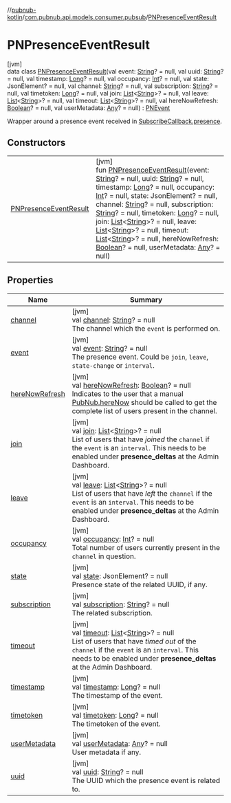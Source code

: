 //[pubnub-kotlin](../../../index.md)/[com.pubnub.api.models.consumer.pubsub](../index.md)/[PNPresenceEventResult](index.md)

# PNPresenceEventResult

[jvm]\
data class [PNPresenceEventResult](index.md)(val event: [String](https://kotlinlang.org/api/latest/jvm/stdlib/kotlin/-string/index.html)? = null, val uuid: [String](https://kotlinlang.org/api/latest/jvm/stdlib/kotlin/-string/index.html)? = null, val timestamp: [Long](https://kotlinlang.org/api/latest/jvm/stdlib/kotlin/-long/index.html)? = null, val occupancy: [Int](https://kotlinlang.org/api/latest/jvm/stdlib/kotlin/-int/index.html)? = null, val state: JsonElement? = null, val channel: [String](https://kotlinlang.org/api/latest/jvm/stdlib/kotlin/-string/index.html)? = null, val subscription: [String](https://kotlinlang.org/api/latest/jvm/stdlib/kotlin/-string/index.html)? = null, val timetoken: [Long](https://kotlinlang.org/api/latest/jvm/stdlib/kotlin/-long/index.html)? = null, val join: [List](https://kotlinlang.org/api/latest/jvm/stdlib/kotlin.collections/-list/index.html)&lt;[String](https://kotlinlang.org/api/latest/jvm/stdlib/kotlin/-string/index.html)&gt;? = null, val leave: [List](https://kotlinlang.org/api/latest/jvm/stdlib/kotlin.collections/-list/index.html)&lt;[String](https://kotlinlang.org/api/latest/jvm/stdlib/kotlin/-string/index.html)&gt;? = null, val timeout: [List](https://kotlinlang.org/api/latest/jvm/stdlib/kotlin.collections/-list/index.html)&lt;[String](https://kotlinlang.org/api/latest/jvm/stdlib/kotlin/-string/index.html)&gt;? = null, val hereNowRefresh: [Boolean](https://kotlinlang.org/api/latest/jvm/stdlib/kotlin/-boolean/index.html)? = null, val userMetadata: [Any](https://kotlinlang.org/api/latest/jvm/stdlib/kotlin/-any/index.html)? = null) : [PNEvent](../-p-n-event/index.md)

Wrapper around a presence event received in [SubscribeCallback.presence](../../com.pubnub.api.callbacks/-subscribe-callback/presence.md).

## Constructors

| | |
|---|---|
| [PNPresenceEventResult](-p-n-presence-event-result.md) | [jvm]<br>fun [PNPresenceEventResult](-p-n-presence-event-result.md)(event: [String](https://kotlinlang.org/api/latest/jvm/stdlib/kotlin/-string/index.html)? = null, uuid: [String](https://kotlinlang.org/api/latest/jvm/stdlib/kotlin/-string/index.html)? = null, timestamp: [Long](https://kotlinlang.org/api/latest/jvm/stdlib/kotlin/-long/index.html)? = null, occupancy: [Int](https://kotlinlang.org/api/latest/jvm/stdlib/kotlin/-int/index.html)? = null, state: JsonElement? = null, channel: [String](https://kotlinlang.org/api/latest/jvm/stdlib/kotlin/-string/index.html)? = null, subscription: [String](https://kotlinlang.org/api/latest/jvm/stdlib/kotlin/-string/index.html)? = null, timetoken: [Long](https://kotlinlang.org/api/latest/jvm/stdlib/kotlin/-long/index.html)? = null, join: [List](https://kotlinlang.org/api/latest/jvm/stdlib/kotlin.collections/-list/index.html)&lt;[String](https://kotlinlang.org/api/latest/jvm/stdlib/kotlin/-string/index.html)&gt;? = null, leave: [List](https://kotlinlang.org/api/latest/jvm/stdlib/kotlin.collections/-list/index.html)&lt;[String](https://kotlinlang.org/api/latest/jvm/stdlib/kotlin/-string/index.html)&gt;? = null, timeout: [List](https://kotlinlang.org/api/latest/jvm/stdlib/kotlin.collections/-list/index.html)&lt;[String](https://kotlinlang.org/api/latest/jvm/stdlib/kotlin/-string/index.html)&gt;? = null, hereNowRefresh: [Boolean](https://kotlinlang.org/api/latest/jvm/stdlib/kotlin/-boolean/index.html)? = null, userMetadata: [Any](https://kotlinlang.org/api/latest/jvm/stdlib/kotlin/-any/index.html)? = null) |

## Properties

| Name | Summary |
|---|---|
| [channel](channel.md) | [jvm]<br>val [channel](channel.md): [String](https://kotlinlang.org/api/latest/jvm/stdlib/kotlin/-string/index.html)? = null<br>The channel which the `event` is performed on. |
| [event](event.md) | [jvm]<br>val [event](event.md): [String](https://kotlinlang.org/api/latest/jvm/stdlib/kotlin/-string/index.html)? = null<br>The presence event. Could be `join`, `leave`, `state-change` or `interval`. |
| [hereNowRefresh](here-now-refresh.md) | [jvm]<br>val [hereNowRefresh](here-now-refresh.md): [Boolean](https://kotlinlang.org/api/latest/jvm/stdlib/kotlin/-boolean/index.html)? = null<br>Indicates to the user that a manual [PubNub.hereNow](../../com.pubnub.api/-pub-nub/here-now.md) should be called to get the complete list of users present in the channel. |
| [join](join.md) | [jvm]<br>val [join](join.md): [List](https://kotlinlang.org/api/latest/jvm/stdlib/kotlin.collections/-list/index.html)&lt;[String](https://kotlinlang.org/api/latest/jvm/stdlib/kotlin/-string/index.html)&gt;? = null<br>List of users that have *joined* the `channel` if the `event` is an `interval`. This needs to be enabled under **presence_deltas** at the Admin Dashboard. |
| [leave](leave.md) | [jvm]<br>val [leave](leave.md): [List](https://kotlinlang.org/api/latest/jvm/stdlib/kotlin.collections/-list/index.html)&lt;[String](https://kotlinlang.org/api/latest/jvm/stdlib/kotlin/-string/index.html)&gt;? = null<br>List of users that have *left* the `channel` if the `event` is an `interval`. This needs to be enabled under **presence_deltas** at the Admin Dashboard. |
| [occupancy](occupancy.md) | [jvm]<br>val [occupancy](occupancy.md): [Int](https://kotlinlang.org/api/latest/jvm/stdlib/kotlin/-int/index.html)? = null<br>Total number of users currently present in the `channel` in question. |
| [state](state.md) | [jvm]<br>val [state](state.md): JsonElement? = null<br>Presence state of the related UUID, if any. |
| [subscription](subscription.md) | [jvm]<br>val [subscription](subscription.md): [String](https://kotlinlang.org/api/latest/jvm/stdlib/kotlin/-string/index.html)? = null<br>The related subscription. |
| [timeout](timeout.md) | [jvm]<br>val [timeout](timeout.md): [List](https://kotlinlang.org/api/latest/jvm/stdlib/kotlin.collections/-list/index.html)&lt;[String](https://kotlinlang.org/api/latest/jvm/stdlib/kotlin/-string/index.html)&gt;? = null<br>List of users that have *timed out* of the `channel` if the `event` is an `interval`. This needs to be enabled under **presence_deltas** at the Admin Dashboard. |
| [timestamp](timestamp.md) | [jvm]<br>val [timestamp](timestamp.md): [Long](https://kotlinlang.org/api/latest/jvm/stdlib/kotlin/-long/index.html)? = null<br>The timestamp of the event. |
| [timetoken](timetoken.md) | [jvm]<br>val [timetoken](timetoken.md): [Long](https://kotlinlang.org/api/latest/jvm/stdlib/kotlin/-long/index.html)? = null<br>The timetoken of the event. |
| [userMetadata](user-metadata.md) | [jvm]<br>val [userMetadata](user-metadata.md): [Any](https://kotlinlang.org/api/latest/jvm/stdlib/kotlin/-any/index.html)? = null<br>User metadata if any. |
| [uuid](uuid.md) | [jvm]<br>val [uuid](uuid.md): [String](https://kotlinlang.org/api/latest/jvm/stdlib/kotlin/-string/index.html)? = null<br>The UUID which the presence event is related to. |
